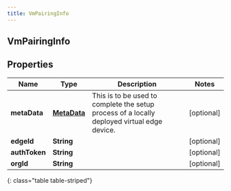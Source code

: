 ```yaml
---
title: VmPairingInfo
---
```


## VmPairingInfo

## Properties

| Name          | Type                                             | Description                                                                                 | Notes      |
| ------------- | ------------------------------------------------ | ------------------------------------------------------------------------------------------- | ---------- |
| **metaData**  | <!----><!---->[**MetaData**](MetaData.md)<!----> | This is to be used to complete the setup process of a locally deployed virtual edge device. | [optional] |
| **edgeId**    | <!----><!---->**String**<!---->                  |                                                                                             | [optional] |
| **authToken** | <!----><!---->**String**<!---->                  |                                                                                             | [optional] |
| **orgId**     | <!----><!---->**String**<!---->                  |                                                                                             | [optional] |

{: class="table table-striped"}
